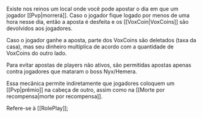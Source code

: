 Existe nos reinos um local onde você pode apostar o dia em que um jogador [[Pvp|morrerá]]. Caso o jogador fique logado por menos de uma hora nesse dia, então a aposta é desfeita e os [[VoxCoin|VoxCoins]] são devolvidos aos jogadores.

Caso o jogador ganhe a aposta, parte dos VoxCoins são deletados (taxa da casa), mas seu dinheiro multiplica de acordo com a quantidade de VoxCoins do outro lado.

Para evitar apostas de players não ativos, são permitidas apostas apenas contra jogadores que mataram o boss Nyx/Hemera.

Essa mecânica permite indiretamente que jogadores coloquem um [[Pvp|prêmio]] na cabeça de outro, assim como na [[Morte por recompensa|morte por recompensa]].

Refere-se à [[RolePlay]];